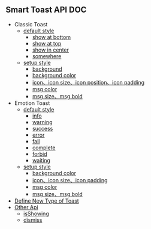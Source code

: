 ## Smart Toast API DOC
* Classic Toast
  * [default style](https://github.com/vincent-series/smart-show/wiki/ClassicToast)
    * [show at bottom](https://github.com/vincent-series/smart-show/wiki/ClassicToast#%E5%BA%95%E9%83%A8%E6%98%BE%E7%A4%BA)
    * [show at top](https://github.com/vincent-series/smart-show/wiki/ClassicToast#%E9%A1%B6%E9%83%A8%E6%98%BE%E7%A4%BA)
    * [show in center](https://github.com/vincent-series/smart-show/wiki/ClassicToast#%E5%B1%85%E4%B8%AD%E6%98%BE%E7%A4%BA)
    * [somewhere](https://github.com/vincent-series/smart-show/wiki/ClassicToast#%E4%BB%BB%E6%84%8F%E4%BD%8D%E7%BD%AE%E6%98%BE%E7%A4%BA)
  * [setup style](https://github.com/vincent-series/smart-show/wiki/SetupClassicToast)
    * [background](https://github.com/vincent-series/smart-show/wiki/SetupClassicToast#%E8%AE%BE%E7%BD%AE%E8%83%8C%E6%99%AF)
    * [background color](https://github.com/vincent-series/smart-show/wiki/SetupClassicToast#%E8%AE%BE%E7%BD%AE%E8%83%8C%E6%99%AF%E9%A2%9C%E8%89%B2)
    * [icon、icon size、icon position、icon padding](https://github.com/vincent-series/smart-show/wiki/SetupClassicToast#%E8%AE%BE%E7%BD%AEicon%E5%8F%8A%E5%85%B6%E4%BD%8D%E7%BD%AE%E5%A4%A7%E5%B0%8F%E9%97%B4%E8%B7%9D)
    * [msg color](https://github.com/vincent-series/smart-show/wiki/SetupClassicToast#%E8%AE%BE%E7%BD%AE%E6%96%87%E6%9C%AC%E9%A2%9C%E8%89%B2)
    * [msg size、msg bold](https://github.com/vincent-series/smart-show/wiki/SetupClassicToast#%E8%AE%BE%E7%BD%AE%E6%96%87%E6%9C%AC%E5%A4%A7%E5%B0%8F%E7%B2%97%E7%BB%86)
* Emotion Toast
  * [default style](https://github.com/the-pig-of-jungle/smart-show/wiki/EmotionToast)
    * [info](https://github.com/the-pig-of-jungle/smart-show/wiki/EmotionToast#info)
    * [warning](https://github.com/the-pig-of-jungle/smart-show/wiki/EmotionToast#warning)
    * [success](https://github.com/the-pig-of-jungle/smart-show/wiki/EmotionToast#success)
    * [error](https://github.com/the-pig-of-jungle/smart-show/wiki/EmotionToast#error)
    * [fail](https://github.com/the-pig-of-jungle/smart-show/wiki/EmotionToast#fail)
    * [complete](https://github.com/the-pig-of-jungle/smart-show/wiki/EmotionToast#complete)
    * [forbid](https://github.com/the-pig-of-jungle/smart-show/wiki/EmotionToast#forbid)
    * [waiting](https://github.com/the-pig-of-jungle/smart-show/wiki/EmotionToast#waiting)
  * [setup style](https://github.com/the-pig-of-jungle/smart-show/wiki/SetupEmotionToast)
    * [background color](https://github.com/vincent-series/smart-show/wiki/SetupEmotionToast#%E8%AE%BE%E7%BD%AE%E8%83%8C%E6%99%AF%E9%A2%9C%E8%89%B2)
    * [icon、icon size、icon padding](https://github.com/vincent-series/smart-show/wiki/SetupEmotionToast#%E8%AE%BE%E7%BD%AE%E8%87%AA%E5%AE%9A%E4%B9%89%E5%9B%BE%E6%A0%87%E5%8F%8A%E5%85%B6%E5%A4%A7%E5%B0%8F%E9%97%B4%E8%B7%9D)
    * [msg color](https://github.com/vincent-series/smart-show/wiki/SetupEmotionToast#%E8%AE%BE%E7%BD%AE%E6%96%87%E6%9C%AC%E9%A2%9C%E8%89%B2)
    * [msg size、msg bold](https://github.com/vincent-series/smart-show/wiki/SetupEmotionToast#%E8%AE%BE%E7%BD%AE%E6%9C%AC%E6%96%87%E5%A4%A7%E5%B0%8F%E5%8F%8A%E7%B2%97%E7%BB%86)
* [Define New Type of Toast](https://github.com/vincent-series/smart-show/wiki/CustomToast)
* [Other Api](https://github.com/vincent-series/smart-show/wiki/SmartToastOtherApi)
  * [isShowing](https://github.com/vincent-series/smart-show/wiki/SmartToastOtherApi#当前是否有Toast在显示
    )
  * [dismiss](https://github.com/vincent-series/smart-show/wiki/SmartToastOtherApi#隐藏当前显示的Toast)